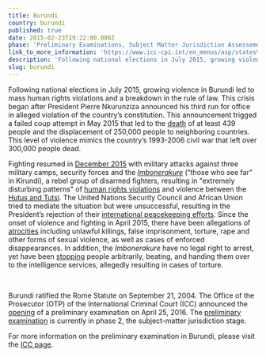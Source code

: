 ```yaml
---
title: Burundi
country: burundi
published: true
date: 2015-02-23T19:22:00.000Z
phase: 'Preliminary Examinations, Subject Matter Jurisdiction Assessement'
link_to_more_information: 'https://www.icc-cpi.int/en_menus/asp/states%20parties/african%20states/Pages/burundi.aspx'
description: 'Following national elections in July 2015, growing violence in Burundi led to mass human rights violations and a breakdown in the rule of law. The preliminary examination is in the subject-matter jurisdiction stage.'
slug: burundi
---
```



Following national elections in July 2015, growing violence in Burundi led to mass human rights violations and a breakdown in the rule of law. This crisis began after President Pierre Nkurunziza announced his third run for office in alleged violation of the country’s constitution. This announcement trigged a failed coup attempt in May 2015 that led to the [death](http://www.bbc.com/news/world-africa-35436560) of at least 439 people and the displacement of 250,000 people to neighboring countries. This level of violence mimics the country’s 1993-2006 civil war that left over 300,000 people dead.

Fighting resumed in [December 2015](http://www.bbc.com/news/world-africa-35083823) with military attacks against three military camps, security forces and the [*Imbonerakure*](http://www.npr.org/sections/parallels/2015/07/07/416827738/above-the-law-a-militia-threatens-to-push-burundi-to-the-brink) (“those who see far” in Kirundi), a rebel group of disarmed fighters, resulting in "extremely disturbing patterns" of [human rights violations](http://www.aljazeera.com/news/2015/12/burundi-deploy-experts-monitor-violence-151217142631031.html) and violence between the [Hutus and Tutsi](http://www.nytimes.com/2015/12/29/world/africa/burundi-crackdown-puts-hutus-and-tutsis-and-the-west-on-edge.html). The United Nations Security Council and African Union tried to mediate the situation but were unsuccessful, resulting in the President’s rejection of their [international peacekeeping efforts](http://www.un.org/press/en/2016/sc12315.doc.htm). Since the onset of violence and fighting in April 2015, there have been allegations of [atrocities](https://www.hrw.org/news/2016/02/25/burundi-abductions-killings-spread-fear) including unlawful killings, false imprisonment, torture, rape and other forms of sexual violence, as well as cases of enforced disappearances. In addition, the *Imbonerakure* have no legal right to arrest, yet have been [stopping](https://www.hrw.org/news/2015/08/06/burundi-spate-arbitrary-arrests-torture) people arbitrarily, beating, and handing them over to the intelligence services, allegedly resulting in cases of torture.

&nbsp;

Burundi ratified the Rome Statute on September 21, 2004. The Office of the Prosecutor (OTP) of the International Criminal Court (ICC) announced the [opening](https://www.icc-cpi.int//Pages/item.aspx?name=otp-stat-25-04-2016) of a preliminary examination on April 25, 2016. The [preliminary examination](https://www.icc-cpi.int/burundi) is currently in phase 2, the subject-matter jurisdiction stage.

For more information on the preliminary examination in Burundi, please visit the [ICC page](https://www.icc-cpi.int/burundi).